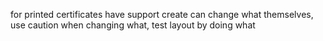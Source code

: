 for printed certificates
have support create
can change what themselves, use caution when changing what, test layout by doing what